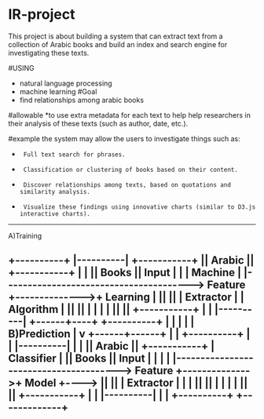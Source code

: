 # IR-project
This project is about building a system that can extract text from a collection of Arabic books and build an index and search engine for investigating these texts.

#USING
* natural language processing
* machine learning
#Goal
* find relationships among  arabic books

#allowable
*to use extra metadata for each text to help help researchers in their analysis of these texts (such as author, date, etc.).

#example
the system may allow the users to investigate things such as:
*      Full text search for phrases.
*      Classification or clustering of books based on their content.
*      Discover relationships among texts, based on quotations and similarity analysis.
*      Visualize these findings using innovative charts (similar to D3.js interactive charts).
------------------------------------------------------------------------------------------------

 A)Training


+----------+
|----------|                                                        +-----------+
|| Arabic ||                            +-----------+               |           |
|| Books  ||     Input                  |           |               | Machine   |
|---------------------------------------> Feature   +-------------->+ Learning  |
||        ||                            | Extractor |               | Algorithm |
||        ||                            |           |               |           |
||        ||                            +-----------+               |           |
|----------|                                                        +------+----+
+----------+                                                               |
                                                                           |
                                                                           |
                                                                           |
                                                                           |
 B)Prediction                                                              |
                                                                           v
                                                                    +------+------+
                                                                    |             |
+----------+                                                        |             |
|----------|                                                        |             |
|| Arabic ||                            +-----------+               | Classifier  |
|| Books  ||     Input                  |           |               |             |
|---------------------------------------> Feature   +-------------->+    Model    +---->
||        ||                            | Extractor |               |             |
||        ||                            |           |               |             |
||        ||                            +-----------+               |             |
|----------|                                                        |             |
+----------+                                                        +-------------+
------------------------------------------------------------------------------------------------------


